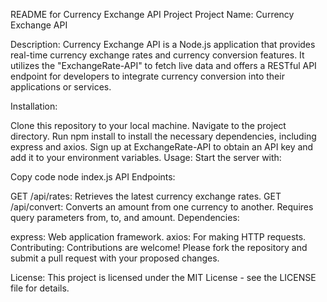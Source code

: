 README for Currency Exchange API Project
Project Name: Currency Exchange API

Description:
Currency Exchange API is a Node.js application that provides real-time currency exchange rates and currency conversion features. It utilizes the "ExchangeRate-API" to fetch live data and offers a RESTful API endpoint for developers to integrate currency conversion into their applications or services.

Installation:

Clone this repository to your local machine.
Navigate to the project directory.
Run npm install to install the necessary dependencies, including express and axios.
Sign up at ExchangeRate-API to obtain an API key and add it to your environment variables.
Usage:
Start the server with:

Copy code
node index.js
API Endpoints:

GET /api/rates: Retrieves the latest currency exchange rates.
GET /api/convert: Converts an amount from one currency to another. Requires query parameters from, to, and amount.
Dependencies:

express: Web application framework.
axios: For making HTTP requests.
Contributing:
Contributions are welcome! Please fork the repository and submit a pull request with your proposed changes.

License:
This project is licensed under the MIT License - see the LICENSE file for details.